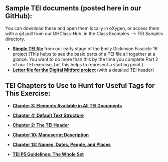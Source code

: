 ## Sample TEI documents (posted here in our GitHub): 
You can download these and open them locally in oXygen, or access them with a git pull from our DHClass-Hub, in the Class Examples --> TEI Samples directory.

* [**Simple TEI file**](https://raw.githubusercontent.com/ebeshero/DHClass-Hub/master/Class-Examples/TEI_Samples/1601variant.xml) from our early stage of the Emily Dickinson Fascicle 16 project (This helps to see the basic parts of a TEI file all together at a glance. You want to do more than this by the time you complete Part 2 of our TEI exercise, but this helps to represent a starting point.)
* [**Letter file for the Digital Mitford project**](https://raw.githubusercontent.com/ebeshero/DHClass-Hub/master/Class-Examples/TEI_Samples/1818-01-12_WElford.xml) (with a detailed TEI header)

## TEI Chapters to Use to Hunt for Useful Tags for This Exercise:

* [**Chapter 3: Elements Available in All TEI Documents**](http://www.tei-c.org/release/doc/tei-p5-doc/en/html/CO.html#CONAen/html/) 

* [**Chapter 4: Default Text Structure**](http://www.tei-c.org/release/doc/tei-p5-doc/en/html/DS.html)

* [**Chapter 2: The TEI Header**](http://www.tei-c.org/release/doc/tei-p5-doc/en/html/HD.html)

* [**Chapter 10: Manuscript Description**](http://www.tei-c.org/release/doc/tei-p5-doc/en/html/MS.html)

* [**Chapter 13: Names, Dates, People, and Places**](http://www.tei-c.org/release/doc/tei-p5-doc/en/html/ND.html)

* [**TEI P5 Guidelines: The Whole Set**](http://www.tei-c.org/release/doc/tei-p5-doc/en/html/index.html)

